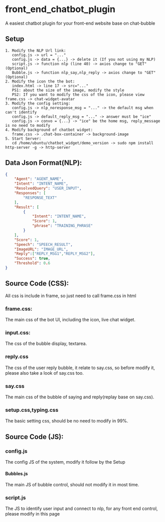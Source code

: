 # front_end_chatbot_plugin 

 A easiest chatbot plugin for your front-end website base on chat-bubble
 
## Setup
```
1. Modify the NLP Url link:
   config.js -> url = "..."
   config.js -> data = {...} -> delete it (If you not using my NLP)
   script.js -> function nlp (line 40) -> axios change to "GET" (Optional)
   Bubble.js -> function nlp_say,nlp_reply -> axios change to "GET" (Optional)
2. Modify the icon the the bot:
   index.html -> line 17 -> src="..."
   PS1: about the size of the image, modify the style
   PS2: If you want to modify the css of the icon, please view frame.css -> chat-widget-avatar
3. Modify the config setting:
   config.js -> nlp_noresponse_msg = "..." -> the default msg when can't identify
   config.js -> default_reply_msg = "..." -> answer must be "ice"
   config.js -> convo = {...} -> "ice" be the home msg, reply_message is no need to modify
4. Modify background of chatbot widget:
   frame.css -> .chat-box-container -> background-image
5. Start Server:
   cd /home/ubuntu/chatbot_widget/demo_version -> sudo npm install http-server -g -> http-server
```

## Data Json Format(NLP):
```json
{
    "Agent": "AGENT_NAME",
    "Intent": "INTENT_NAME",
    "ResolvedQuery": "USER_INPUT",
    "Responses": [
        "RESPONSE_TEXT"
    ],
    "Result": [
        {
            "Intent": "INTENT_NAME",
            "Score": 1,
            "phrase": "TRAINING_PHRASE"
        }
    ],
    "Score": 1,
    "Speech": "SPEECH_RESULT",
    "ImageURL": "IMAGE_URL",
    "Reply":["REPLY_MSG1","REPLY_MSG2"],
    "Success": true,
    "Threshold": 0.6
}
```

## Source Code (CSS):
All css is include in frame, so just need to call frame.css in html

### frame.css:
The main css of the bot UI, including the icon, live chat widget.

### input.css:
The css of the bubble display, textarea.

### reply.css
The css of the user reply bubble, it relate to say.css, so before modify it, please also take a look of say.css too.

### say.css
The main css of the bubble of saying and reply(replay base on say.css).

### setup.css,typing.css
The basic setting css, should be no need to modify in 99%.

## Source Code (JS):

### config.js
The config JS of the system, modify it follow by the Setup

#### Bubbles.js
The main JS of bubble control, should not modify it in most time.

### script.js
The JS to identify user input and connect to nlp, for any front end control, please modify in this page